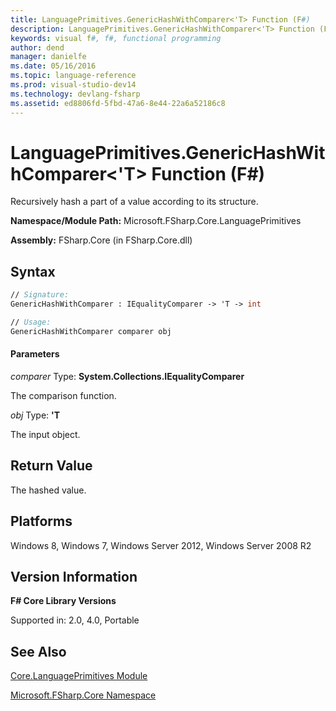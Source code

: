 ```yaml
---
title: LanguagePrimitives.GenericHashWithComparer<'T> Function (F#)
description: LanguagePrimitives.GenericHashWithComparer<'T> Function (F#)
keywords: visual f#, f#, functional programming
author: dend
manager: danielfe
ms.date: 05/16/2016
ms.topic: language-reference
ms.prod: visual-studio-dev14
ms.technology: devlang-fsharp
ms.assetid: ed8806fd-5fbd-47a6-8e44-22a6a52186c8 
---
```


# LanguagePrimitives.GenericHashWithComparer<'T> Function (F#)

Recursively hash a part of a value according to its structure.

**Namespace/Module Path:** Microsoft.FSharp.Core.LanguagePrimitives

**Assembly:** FSharp.Core (in FSharp.Core.dll)


## Syntax

```fsharp
// Signature:
GenericHashWithComparer : IEqualityComparer -> 'T -> int

// Usage:
GenericHashWithComparer comparer obj
```

#### Parameters
*comparer*
Type: **System.Collections.IEqualityComparer**


The comparison function.


*obj*
Type: **'T**


The input object.

## Return Value

The hashed value.

## Platforms
Windows 8, Windows 7, Windows Server 2012, Windows Server 2008 R2


## Version Information
**F# Core Library Versions**

Supported in: 2.0, 4.0, Portable

## See Also
[Core.LanguagePrimitives Module](Core.LanguagePrimitives-Module-%5BFSharp%5D.md)

[Microsoft.FSharp.Core Namespace](Microsoft.FSharp.Core-Namespace-%5BFSharp%5D.md)